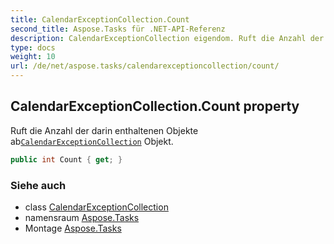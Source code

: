 ```yaml
---
title: CalendarExceptionCollection.Count
second_title: Aspose.Tasks für .NET-API-Referenz
description: CalendarExceptionCollection eigendom. Ruft die Anzahl der darin enthaltenen Objekte abCalendarExceptionCollection Objekt.
type: docs
weight: 10
url: /de/net/aspose.tasks/calendarexceptioncollection/count/
---
```

## CalendarExceptionCollection.Count property

Ruft die Anzahl der darin enthaltenen Objekte ab[`CalendarExceptionCollection`](../) Objekt.

```csharp
public int Count { get; }
```

### Siehe auch

* class [CalendarExceptionCollection](../)
* namensraum [Aspose.Tasks](../../calendarexceptioncollection/)
* Montage [Aspose.Tasks](../../../)


